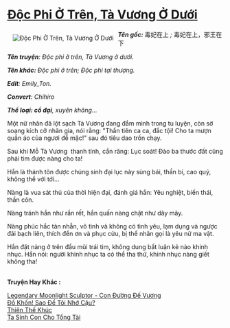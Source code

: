 <a href="https://utruyen.com/truyen/doc-phi-o-tren-ta-vuong-o-duoi/15642/" title="Độc Phi Ở Trên, Tà Vương Ở Dưới"><h1>Độc Phi Ở Trên, Tà Vương Ở Dưới</h1></a><div style="display:table"><img align="right" style="float: left; padding: 10px;" src="https://utruyen.com/images/story/200x260/doc-phi-o-tren-ta-vuong-o-duoi.jpg" alt="Độc Phi Ở Trên, Tà Vương Ở Dưới"><b><i>Tên gốc: </i></b>毒妃在上<i> ; </i>毒妃在上，邪王在下 <p></p><b><i>Tên truyện</i></b><i>: Độc phi ở trên, Tà Vương ở dưới.</i><p></p><b><i>Tên khác: </i></b><i>Độc phi ở trên; Độc phi tại thượng.<p></p></i><b><i>Edit</i></b><i>: Emily_Ton.</i><p></p><b><i>Convert</i></b><i>: Chihiro</i><p></p><b><i>Thể loại: cổ đại</i></b><i>, xuyên không...</i><p></p>Một nữ nhân đã lột sạch Tà Vương đang đắm mình trong tu luyện, còn sờ soạng kích cỡ nhân gia, nói rằng: "Thần tiên ca ca, đắc tội! Cho ta mượn quần áo của ngươi để mặc!" sau đó tiêu dao trốn chạy.<p></p>Sau khi Mỗ Tà Vương  thanh tỉnh, cắn răng: Lục soát! Đào ba thước đất cũng phải tìm được nàng cho ta!<p></p>Hắn là thánh tôn được chúng sinh đại lục này sùng bái, thần bí, cao quý, không thể với tới...<p></p>Nàng là vua sát thủ của thời hiện đại, đánh giá hắn: Yêu nghiệt, biến thái, thần côn.<p></p>Nàng tránh hắn như rắn rết, hắn quấn nàng chặt như dây mây.<p></p>Nàng phúc hắc tàn nhẫn, vô tình và không có tình yêu, lạm dụng và ngược đãi bạch liên, thích đền ơn và phục cừu, bị thế nhân gọi là yêu nữ ma vật.<p></p>Hắn đặt nàng ở trên đầu mũi trái tim, không dung bất luận kẻ nào khinh nhục. Hắn nói: người khinh nhục ta có thể tha thứ, khinh nhục nàng giết không tha!</div><p><br><b>Truyện Hay Khác :</b></p><a href="https://utruyen.com/truyen/legendary-moonlight-sculptor-con-duong-de-vuong/17034/" alt="Legendary Moonlight Sculptor - Con Đường Đế Vương">Legendary Moonlight Sculptor - Con Đường Đế Vương</a><br/><a href="https://www.wattpad.com/story/201436809-%C4%91%E1%BB%93-kh%E1%BB%91n-sao-%C4%91%E1%BB%83-t%C3%B4i-nh%E1%BB%9B-c%E1%BA%ADu" alt="Đồ Khốn! Sao Để Tôi Nhớ Cậu?">Đồ Khốn! Sao Để Tôi Nhớ Cậu?</a><br/><a href="https://www.wattpad.com/story/198358596-thi%C3%AAn-th%E1%BA%BF-kh%C3%BAc" alt="Thiên Thế Khúc">Thiên Thế Khúc</a><br/><a href="https://www.flickr.com/photos/184340401@N07/48818622623/" alt="Ta Sinh Con Cho Tổng Tài">Ta Sinh Con Cho Tổng Tài</a><br/>